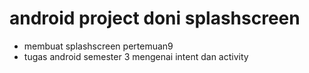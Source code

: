 # android project doni splashscreen

- membuat splashscreen pertemuan9
- tugas android semester 3 mengenai intent dan activity



